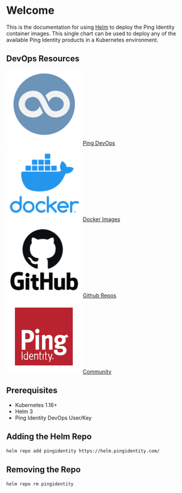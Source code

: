 # Welcome

This is the documentation for using [Helm](https://helm.sh) to deploy the Ping Identity container images.
This single chart can be used to deploy any of the available Ping Identity products in a Kubernetes
environment. 

## DevOps Resources

<div class="banner" onclick="window.open('https://devops.pingidentity.com','');">
    <img class="assets" src="img/logos/devops.png"/>
    <span class="caption">
        <a class="assetlinks" href="https://devops.pingidentity.com" target=”_blank”>Ping DevOps</a>
    </span>
</div>
<div class="banner" onclick="window.open('https://hub.docker.com/u/pingidentity','');">
    <img class="assets" src="img/logos/docker.png" />
    <span class="caption">
        <a class="assetlinks" href="https://hub.docker.com/u/pingidentity" target=”_blank”>Docker Images</a>
    </span>
</div>
<div class="banner" onclick="window.open('https://github.com/topics/ping-devops','');">
    <img class="assets" src="img/logos/github.png"/>
    <span class="caption">
        <a class="assetlinks" href="https://github.com/topics/ping-devops" target=”_blank”>Github Repos</a>
    </span>
</div>
<div class="banner" onclick="window.open('https://support.pingidentity.com/s/topic/0TO1W000000IF30WAG/cloud-devops','');">
    <img class="assets" src="img/logos/ping.png"/>
    <span class="caption">
        <a class="assetlinks" href="https://support.pingidentity.com/s/topic/0TO1W000000IF30WAG/cloud-devops" target=”_blank”>Community</a>
    </span>
</div>

## Prerequisites

* Kubernetes 1.16+
* Helm 3
* Ping Identity DevOps User/Key

## Adding the Helm Repo

```shell
helm repo add pingidentity https://helm.pingidentity.com/
```

## Removing the Repo

```shell
helm repo rm pingidentity
```
